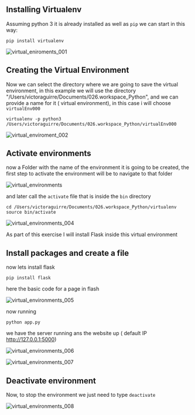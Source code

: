 ## Installing Virtualenv

Assuming python 3 it is already installed as well as `pip` we can start in this way:

```
pip install virtualenv
```

![virtual_eniroments_001](../images/virtual_environments_001.png)

## Creating the Virtual Environment 

Now we can select the directory where we are going to save the virtual environment, in this example we will use the directory "/Users/victoraguirre/Documents/026.workspace_Python", and we can provide a name for it ( virtual environment), in this case i will choose `virtualEnv000`

```
virtualenv -p python3 /Users/victoraguirre/Documents/026.workspace_Python/virtualEnv000
```

![virtual_enviroment_002](../images/virtual_environments_002.png)

## Activate environments

now a Folder with the name of the environment it is going to be created, the first step to activate the environment will be to navigate to that folder

![virtual_environments](../images/virtual_environments_003.png)

and later call the `activate` file that is inside the `bin` directory 

```
cd /Users/victoraguirre/Documents/026.workspace_Python/virtualenv
source bin/activate
```

![virtual_environments_004](../images/virtual_environments_004.png)

As part of this exercise I will install Flask inside this virtual environment

## Install packages and create a file

now lets install flask

```
pip install flask
```

here the basic code for a page in flash

![virtual_environments_005](../images/virtual_environments_005.png)

now running 

```
python app.py
```

we have the server running ans the website up ( default IP http://127.0.0.1:5000)

![virtual_environments_006](../images/virtual_environments_006.png)

![virtual_environments_007](../images/virtual_environments_007.png)

## Deactivate environment

Now, to stop the environment we just need to type `deactivate`

![virtual_environments_008](../images/virtual_environments_008.png)
